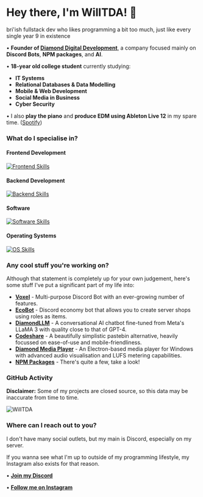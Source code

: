 # Hey there, I'm WillTDA! 👋
bri'ish fullstack dev who likes programming a bit too much, just like every single year 9 in existence

• **Founder of [Diamond Digital Development](https://diamonddigital.dev/)**, a company focused mainly on **Discord Bots**, **NPM packages**, and **AI**.

• **18-year old college student** currently studying:
  - **IT Systems**
  - **Relational Databases & Data Modelling**
  - **Mobile & Web Development**
  - **Social Media in Business**
  - **Cyber Security**

• I also **play the piano** and **produce EDM using Ableton Live 12** in my spare time. ([Spotify](https://open.spotify.com/album/2c9XgGprQS1xeh6c5RFH9L?si=OfuaYWacTJypfSvPRQnd9g))

### What do I specialise in?
#### Frontend Development
[![Frontend Skills](https://skillicons.dev/icons?i=js,html,css,bootstrap,electron)](https://skillicons.dev)

#### Backend Development
[![Backend Skills](https://skillicons.dev/icons?i=nodejs,express,mongodb,tensorflow,cloudflare,discordjs)](https://skillicons.dev)

#### Software
[![Software Skills](https://skillicons.dev/icons?i=vscode,github,npm,ps,ai,blender,ableton)](https://skillicons.dev)

#### Operating Systems
[![OS Skills](https://skillicons.dev/icons?i=windows,ubuntu,apple)](https://skillicons.dev)

### Any cool stuff you're working on?

Although that statement is completely up for your own judgement, here's some stuff I've put a significant part of my life into:

- **[Voxel](https://diamonddigital.dev/voxel-beta)** - Multi-purpose Discord Bot with an ever-growing number of features.
- **[EcoBot](https://dsc.gg/discord-ecobot)** - Discord economy bot that allows you to create server shops using roles as items.
- **[DiamondLLM](https://chat.diamonddigital.dev/)** - A conversational AI chatbot fine-tuned from Meta's LLaMA 3 with quality close to that of GPT-4.
- **[Codeshare](https://codeshare.diamonddigital.dev/)** - A beautifully simplistic pastebin alternative, heavily focussed on ease-of-use and mobile-friendliness.
- **[Diamond Media Player](https://github.com/WillTDA/Diamond-Media-Player)** - An Electron-based media player for Windows with advanced audio visualisation and LUFS metering capabilities.
- **[NPM Packages](https://www.npmjs.com/~willtda)** - There's quite a few, take a look!

### GitHub Activity

**Disclaimer:** Some of my projects are closed source, so this data may be inaccurate from time to time.

![WillTDA](https://github-readme-stats.vercel.app/api?username=WillTDA&show_icons=true&locale=en&theme=dark&hide_border=true&cache_seconds=1800&icon_color=00ffff&text_color=61dafb&title_color=00ffff")

### Where can I reach out to you?

I don't have many social outlets, but my main is Discord, especially on my server.

If you wanna see what I'm up to outside of my programming lifestyle, my Instagram also exists for that reason.

• **[Join my Discord](https://diamonddigital.dev/discord)**

• **[Follow me on Instagram](https://instagram.com/willtdaofficial)**
